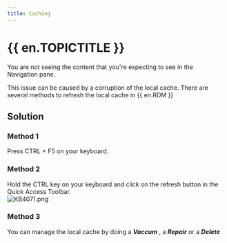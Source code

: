 ```yaml
---
title: Caching
---
```

# {{ en.TOPICTITLE }}
You are not seeing the content that you&apos;re expecting to see in the Navigation pane.  

This issue can be caused by a corruption of the local cache. There are several methods to refresh the local cache in {{ en.RDM }}
## Solution
### Method 1
Press CTRL + F5 on your keyboard.
### Method 2
Hold the CTRL key on your keyboard and click on the refresh button in the Quick Access Toolbar.  
![KB4071.png](/img/en/kb/KB4071.png)
### Method 3
You can manage the local cache by doing a ***Vaccum*** , a ***Repair*** or a ***Delete***
